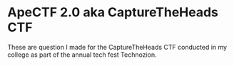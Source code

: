 # ApeCTF 2.0 aka CaptureTheHeads CTF

These are question I made for the CaptureTheHeads CTF conducted in my college as part of the annual tech fest Technozion.
